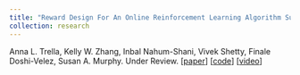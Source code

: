 ```yaml
---
title: "Reward Design For An Online Reinforcement Learning Algorithm Supporting Oral Self-Care"
collection: research
---
```

Anna L. Trella, Kelly W. Zhang, Inbal Nahum-Shani, Vivek Shetty, Finale Doshi-Velez, Susan A. Murphy. Under Review. [[paper](https://arxiv.org/abs/2208.07406)] [[code](https://github.com/StatisticalReinforcementLearningLab/oralytics_reward_design)] [[video](https://s3.amazonaws.com/pf-user-files-01/u-59356/uploads/2023-01-03/3m63tfw/AAAI-23%20FINAL%20FINAL.mp4)]
